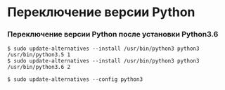 # Переключение версии Python

### Переключение версии Python после установки Python3.6

```text
$ sudo update-alternatives --install /usr/bin/python3 python3 /usr/bin/python3.5 1
$ sudo update-alternatives --install /usr/bin/python3 python3 /usr/bin/python3.6 2

$ sudo update-alternatives --config python3
```





